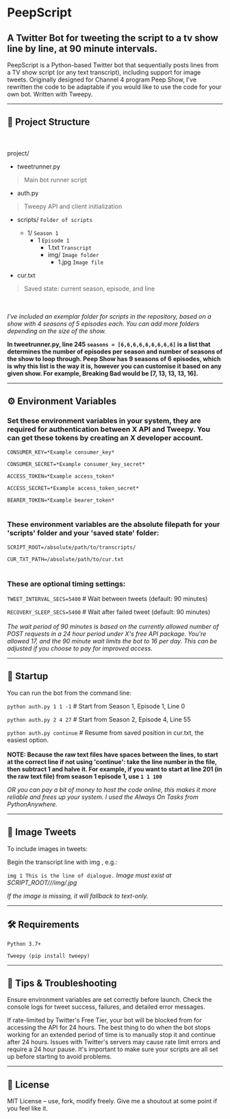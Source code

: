 
# PeepScript

## A Twitter Bot for tweeting the script to a tv show line by line, at 90 minute intervals.

PeepScript is a Python-based Twitter bot that sequentially posts lines from a TV show script (or any text transcript), including support for image tweets. Originally designed for Channel 4 program Peep Show, I've rewritten the code to be adaptable if you would like to use the code for your own bot. Written with Tweepy.

----------------------------------------------------------------------------------------------------------

## 📁 Project Structure
<br/><br/>
project/

  - tweetrunner.py
  > Main bot runner script

  - auth.py
  > Tweepy API and client initialization

  - scripts/ `Folder of scripts`
    - 1/ `Season 1`
      - 1 `Episode 1`
        - 1.txt `Transcript`
        - img/ `Image folder`
          - 1.jpg `Image file`

  - cur.txt
  > Saved state: current season, episode, and line

<br/><br/>
_I've included an exemplar folder for scripts in the repository, based on a show with 4 seasons of 5 episodes each. You can add more folders depending on the size of the show._


**In tweetrunner.py, line 245 `seasons = [6,6,6,6,6,6,6,6,6]` is a list that determines the number of episodes per season and number of seasons of the show to loop through. Peep Show has 9 seasons of 6 episodes, which is why this list is the way it is, however you can customise it based on any given show. For example, Breaking Bad would be [7, 13, 13, 13, 16].**

----------------------------------------------------------------------------------------------------------

## ⚙️ Environment Variables

### Set these environment variables in your system, they are required for authentication between X API and Tweepy. You can get these tokens by creating an X developer account.

`CONSUMER_KEY=*Example consumer_key*`

`CONSUMER_SECRET=*Example consumer_key_secret*`

`ACCESS_TOKEN=*Example access_token*`

`ACCESS_SECRET=*Example access_token_secret*`

`BEARER_TOKEN=*Example bearer_token*`
<br/><br/>
### These environment variables are the absolute filepath for your 'scripts' folder and your 'saved state' folder:

`SCRIPT_ROOT=/absolute/path/to/transcripts/`

`CUR_TXT_PATH=/absolute/path/to/cur.txt`
<br/><br/>
### These are optional timing settings:

`TWEET_INTERVAL_SECS=5400`      # Wait between tweets (default: 90 minutes)

`RECOVERY_SLEEP_SECS=5400`      # Wait after failed tweet (default: 90 minutes)
<br/><br/>
_The wait period of 90 minutes is based on the currently allowed number of POST requests in a 24 hour period under X's free API package. You're allowed 17, and the 90 minute wait limits the bot to 16 per day. This can be adjusted if you choose to pay for improved access._

----------------------------------------------------------------------------------------------------------
## 🚀 Startup

You can run the bot from the command line:

`python auth.py 1 1 -1`       # Start from Season 1, Episode 1, Line 0

`python auth.py 2 4 27`      # Start from Season 2, Episode 4, Line 55

`python auth.py continue`    # Resume from saved position in cur.txt, the easiest option.
<br/><br/>
**NOTE: Because the raw text files have spaces between the lines, to start at the correct line if not using 'continue': take the line number in the file, then subtract 1 and halve it. For example, if you want to start at line 201 (in the raw text file) from season 1 episode 1, use `1 1 100`**


_OR you can pay a bit of money to host the code online, this makes it more reliable and frees up your system. I used the Always On Tasks from PythonAnywhere._

----------------------------------------------------------------------------------------------------------

## 📸 Image Tweets

To include images in tweets:

Begin the transcript line with img <number>, e.g.:

`img 1 This is the line of dialogue.`
*Image must exist at SCRIPT_ROOT/<season>/<episode>/img/<number>.jpg*

_If the image is missing, it will fallback to text-only._

----------------------------------------------------------------------------------------------------------

## 🛠️ Requirements

`Python 3.7+`

`Tweepy (pip install tweepy)`

----------------------------------------------------------------------------------------------------------

## 🧪 Tips & Troubleshooting

Ensure environment variables are set correctly before launch.
Check the console logs for tweet success, failures, and detailed error messages.

If rate-limited by Twitter's Free Tier, your bot will be blocked from for accessing the API for 24 hours. The best thing to do when the bot stops working for an extended period of time is to manually stop it and continue after 24 hours. Issues with Twitter's servers may cause rate limit errors and require a 24 hour pause. It's important to make sure your scripts are all set up before starting to avoid problems.

----------------------------------------------------------------------------------------------------------
## 📜 License
MIT License – use, fork, modify freely. Give me a shoutout at some point if you feel like it.
